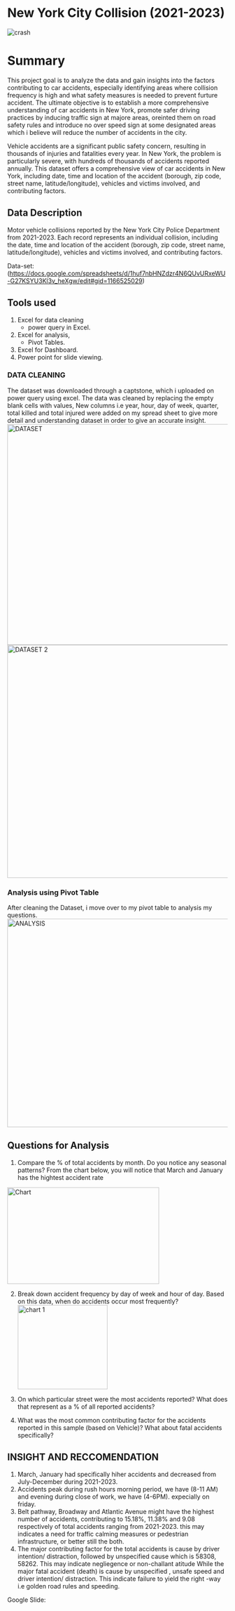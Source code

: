 # New York City Collision (2021-2023)
![crash](https://github.com/user-attachments/assets/5fc429d2-f0aa-45dc-9cbb-f429303cd360)

# Summary 
This project goal is to analyze the data and gain insights into the factors contributing to car accidents, especially identifying areas where collision frequency is high and what safety measures is needed to prevent furture accident. The ultimate objective is to establish a more comprehensive understanding of car accidents in New York, promote safer driving practices by inducing traffic sign at majore areas, oreinted them on road safety rules and introduce no over speed sign at some designated areas which i believe will reduce the number of accidents in the city. 

Vehicle accidents are a significant public safety concern, resulting in thousands of injuries and fatalities every year. In New York, the problem is particularly severe, with hundreds of thousands of accidents reported annually. This dataset offers a comprehensive view of car accidents in New York, including date, time and location of the accident (borough, zip code, street name, latitude/longitude), vehicles and victims involved, and contributing factors.

## Data Description 
Motor vehicle collisions reported by the New York City Police Department from 2021-2023. Each record represents an individual collision, including the date, time and location of the accident (borough, zip code, street name, latitude/longitude), vehicles and victims involved, and contributing factors.

Data-set: (https://docs.google.com/spreadsheets/d/1huf7nbHNZdzr4N6QUvURxeWU-G27KSYU3Kl3v_heXgw/edit#gid=1166525029)

## Tools used
1. Excel for data cleaning
    - power query in Excel.
2. Excel for analysis,
    - Pivot Tables.
3. Excel for Dashboard.
4. Power point for slide viewing.

### DATA CLEANING
The dataset was downloaded through a captstone, which i uploaded on power query using excel. The data was cleaned by replacing the empty blank cells with values, New columns i.e year, hour, day of week, quarter, total killed and total injured were added on my spread sheet to give more detail and understanding dataset in order to give an accurate insight.
<img width="1321" height="503" alt="DATASET" src="https://github.com/user-attachments/assets/b0e959d9-1698-4a45-92ec-a8988ecc2a59" />
<img width="1322" height="531" alt="DATASET 2" src="https://github.com/user-attachments/assets/22fc92fe-9c27-4610-98e5-0b7596191e22" />

### Analysis using Pivot Table
After cleaning the Dataset, i move over to my pivot table to analysis my questions.
<img width="1260" height="475" alt="ANALYSIS" src="https://github.com/user-attachments/assets/9e0a8bf8-7d79-42d4-b29a-75b3b4e7f20a" />

## Questions for Analysis 
1. Compare the % of total accidents by month. Do you notice any seasonal patterns?
From the chart below, you will notice that March and January has the hightest accident rate
<img width="347" height="220" alt="Chart" src="https://github.com/user-attachments/assets/65b20b9c-3000-4485-bbab-0d464942de15" />

2. Break down accident frequency by day of week and hour of day. Based on this data, when do accidents occur most frequently?
   <img width="205" height="192" alt="chart 1" src="https://github.com/user-attachments/assets/a24b8e34-8ed9-461a-bc89-cff6bff2baa2" />

3. On which particular street were the most accidents reported? What does that represent as a % of all reported accidents?
4. What was the most common contributing factor for the accidents reported in this sample (based on Vehicle)? What about fatal accidents specifically?

## INSIGHT AND RECCOMENDATION
 1. March, January had specifically hiher accidents and decreased from July-December during 2021-2023.
 2. Accidents peak during rush hours morning period, we have (8-11 AM) and evening during close of work, we have (4-6PM). expecially on friday.
 3. Belt pathway, Broadway and Atlantic Avenue might have the highest number of accidents, contributing to 15.18%, 11.38% and 9.08 respectively of total accidents ranging from 2021-2023. 
    this may indicates a need for traffic calming measures or pedestrian infrastructure, or better still the both.
 4. The major contributing factor for the total accidents is cause by driver intention/ distraction, followed by unspecified cause which is 58308, 58262. This may indicate negliegence or 
    non-challant atitude
    While the major fatal accident (death) is cause by unspecified , unsafe speed and driver intention/ distraction. 
    This indicate failure to yield the right -way i.e golden road rules and speeding.

Google Slide: 


